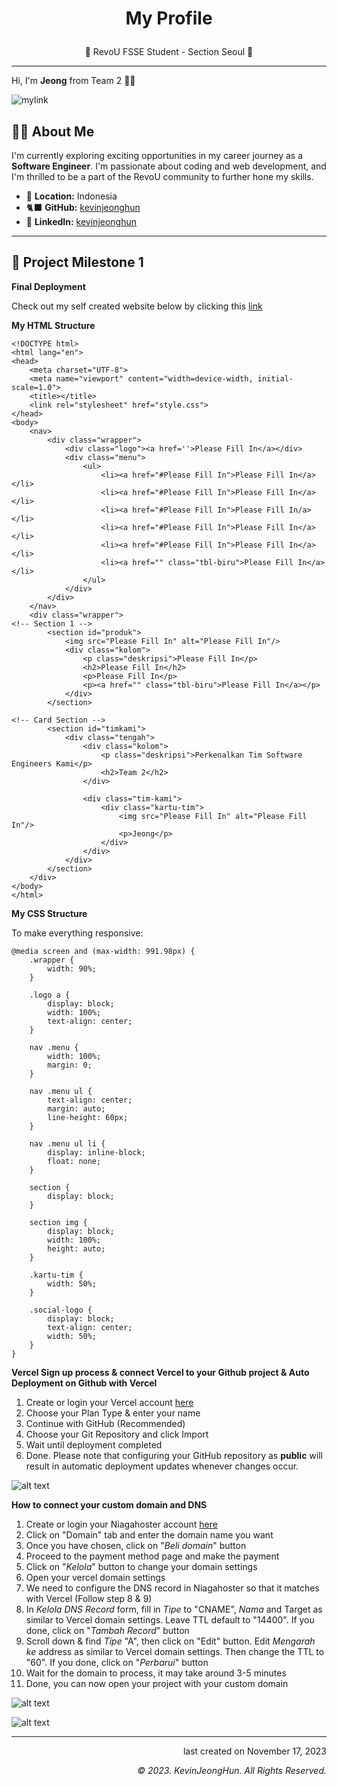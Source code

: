 # <p align="center">My Profile</p>

<p align="center">🌟 RevoU FSSE Student - Section Seoul 🌟</p>

---

Hi, I'm **Jeong** from Team 2 🙋‍♂️

![mylink](https://i1.sndcdn.com/avatars-000638932203-7921ri-t500x500.jpg)

## 🤷‍♂️ About Me

I'm currently exploring exciting opportunities in my career journey as a **Software Engineer**. I'm passionate about coding and web development, and I'm thrilled to be a part of the RevoU community to further hone my skills.

- 📍 **Location:** Indonesia
- 🐈‍⬛ **GitHub:** [kevinjeonghun](https://github.com/kevinjeonghun)
- 💼 **LinkedIn:** [kevinjeonghun](https://www.linkedin.com/in/kevinjeonghun/)

---

## 📝 Project Milestone 1

**Final Deployment**

Check out my self created website below by clicking this [link](https://topupzone.my.id)

**My HTML Structure**

```
<!DOCTYPE html>
<html lang="en">
<head>
    <meta charset="UTF-8">
    <meta name="viewport" content="width=device-width, initial-scale=1.0">
    <title></title>
    <link rel="stylesheet" href="style.css">
</head>
<body>
    <nav>
        <div class="wrapper">
            <div class="logo"><a href=''>Please Fill In</a></div>
            <div class="menu">
                <ul>
                    <li><a href="#Please Fill In">Please Fill In</a></li>
                    <li><a href="#Please Fill In">Please Fill In</a></li>
                    <li><a href="#Please Fill In">Please Fill In/a></li>
                    <li><a href="#Please Fill In">Please Fill In</a></li>
                    <li><a href="#Please Fill In">Please Fill In</a></li>
                    <li><a href="" class="tbl-biru">Please Fill In</a></li>
                </ul>
            </div>
        </div>
    </nav>
    <div class="wrapper">
<!-- Section 1 -->
        <section id="produk">
            <img src="Please Fill In" alt="Please Fill In"/>
            <div class="kolom">
                <p class="deskripsi">Please Fill In</p>
                <h2>Please Fill In</h2>
                <p>Please Fill In</p>
                <p><a href="" class="tbl-biru">Please Fill In</a></p>
            </div>
        </section>

<!-- Card Section -->
        <section id="timkami">
            <div class="tengah">
                <div class="kolom">
                    <p class="deskripsi">Perkenalkan Tim Software Engineers Kami</p>
                    <h2>Team 2</h2>
                </div>

                <div class="tim-kami">
                    <div class="kartu-tim">
                        <img src="Please Fill In" alt="Please Fill In"/>
                        <p>Jeong</p>
                    </div>
                </div>
            </div>
        </section>
    </div>
</body>
</html>
```

**My CSS Structure**

To make everything responsive:

```
@media screen and (max-width: 991.98px) {
    .wrapper {
        width: 90%;
    }

    .logo a {
        display: block;
        width: 100%;
        text-align: center;
    }

    nav .menu {
        width: 100%;
        margin: 0;
    }

    nav .menu ul {
        text-align: center;
        margin: auto;
        line-height: 60px;
    }

    nav .menu ul li {
        display: inline-block;
        float: none;
    }

    section {
        display: block;
    }

    section img {
        display: block;
        width: 100%;
        height: auto;
    }

    .kartu-tim {
        width: 50%;
    }

    .social-logo {
        display: block;
        text-align: center;
        width: 50%;
    }
}
```

**Vercel Sign up process & connect Vercel to your Github project & Auto Deployment on Github with Vercel**

1.  Create or login your Vercel account [here](https://vercel.com/signup)
2.  Choose your Plan Type & enter your name
3.  Continue with GitHub (Recommended)
4.  Choose your Git Repository and click Import
5.  Wait until deployment completed
6.  Done. Please note that configuring your GitHub repository as **public** will result in automatic deployment updates whenever changes occur.

![alt text](https://github.com/revou-fsse-3/Module-2-Jeong/blob/main/Assets/collage-1.jpg?raw=true)

**How to connect your custom domain and DNS**

1. Create or login your Niagahoster account [here](https://www.niagahoster.co.id/cpanel-login)
2. Click on "Domain" tab and enter the domain name you want
3. Once you have chosen, click on "_Beli domain_" button
4. Proceed to the payment method page and make the payment
5. Click on "_Kelola_" button to change your domain settings
6. Open your vercel domain settings
7. We need to configure the DNS record in Niagahoster so that it matches with Vercel (Follow step 8 & 9)
8. In _Kelola DNS Record_ form, fill in _Tipe_ to "CNAME", _Nama_ and Target as similar to Vercel domain settings. Leave TTL default to "14400". If you done, click on "_Tambah Record_" button
9. Scroll down & find _Tipe_ "A", then click on "Edit" button. Edit _Mengarah ke_ address as similar to Vercel domain settings. Then change the TTL to "60". If you done, click on "_Perbarui_" button
10. Wait for the domain to process, it may take around 3-5 minutes
11. Done, you can now open your project with your custom domain

![alt text](https://github.com/revou-fsse-3/Module-2-Jeong/blob/main/Assets/collage-2.jpg?raw=true)

![alt text](https://github.com/revou-fsse-3/Module-2-Jeong/blob/main/Assets/collage-3.jpg?raw=true)

---

<p align="right">last created on November 17, 2023</p>
<p align="right"><i>&copy; 2023. KevinJeongHun. All Rights Reserved.</i></p>
